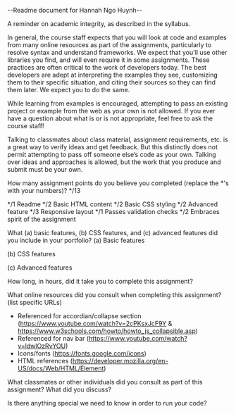 --Readme document for Hannah Ngo Huynh--

A reminder on academic integrity, as described in the syllabus.

In general, the course staff expects that you will look at code and examples from many online resources as part of the assignments, particularly to resolve syntax and understand frameworks. We expect that you'll use other libraries you find, and will even require it in some assignments. These practices are often critical to the work of developers today. The best developers are adept at interpreting the examples they see, customizing them to their specific situation, and citing their sources so they can find them later. We expect you to do the same.

While learning from examples is encouraged, attempting to pass an existing project or example from the web as your own is not allowed. If you ever have a question about what is or is not appropriate, feel free to ask the course staff!

Talking to classmates about class material, assignment requirements, etc. is a great way to verify ideas and get feedback. But this distinctly does not permit attempting to pass off someone else’s code as your own. Talking over ideas and approaches is allowed, but the work that you produce and submit must be your own.

How many assignment points do you believe you completed (replace the *'s with your numbers)?
*/13

*/1 Readme
*/2 Basic HTML content
*/2 Basic CSS styling
*/2 Advanced feature
*/3 Responsive layout
*/1 Passes validation checks
*/2 Embraces spirit of the assignment

What (a) basic features, (b) CSS features, and (c) advanced features did you include in your portfolio?
(a) Basic features

(b) CSS features

(c) Advanced features

How long, in hours, did it take you to complete this assignment?

What online resources did you consult when completing this assignment? (list specific URLs)
- Referenced for accordian/collapse section (https://www.youtube.com/watch?v=2cPKsxJcF9Y & https://www.w3schools.com/howto/howto_js_collapsible.asp)
- Referenced for nav bar (https://www.youtube.com/watch?v=ldwlOzRvYOU)
- Icons/fonts (https://fonts.google.com/icons)
- HTML references (https://developer.mozilla.org/en-US/docs/Web/HTML/Element)

What classmates or other individuals did you consult as part of this assignment? What did you discuss?

Is there anything special we need to know in order to run your code?